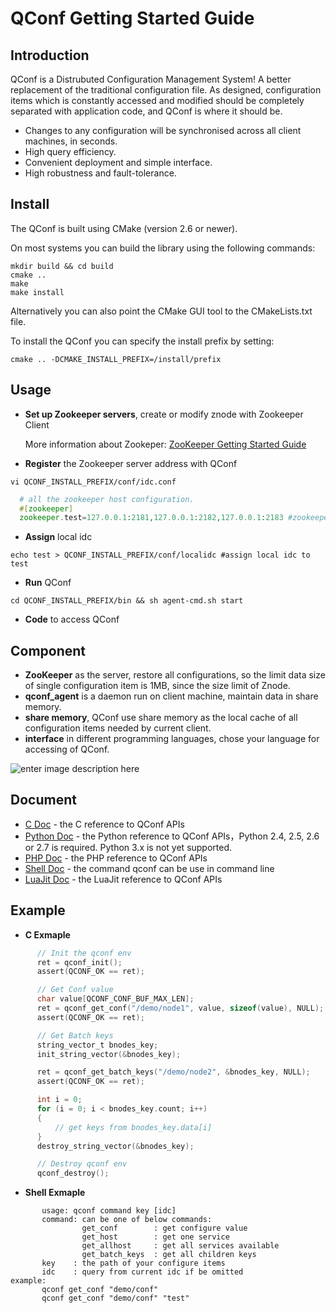 QConf Getting Started Guide
=====

## Introduction
QConf is a Distrubuted Configuration Management System!
A better replacement of the traditional configuration file. As designed, configuration items which is constantly accessed and modified should be completely separated with application code, and QConf is where it should be.

 - Changes to any configuration will be synchronised across all client
   machines, in seconds.
 - High query efficiency.
 - Convenient deployment and simple interface.
 - High robustness and  fault-tolerance.


## Install
The QConf is built using CMake (version 2.6 or newer).

On most systems you can build the library using the following commands:
``` shell
mkdir build && cd build
cmake ..
make
make install
```
Alternatively you can also point the CMake GUI tool to the CMakeLists.txt file.

To install the QConf you can specify the install prefix by setting:
``` shell
cmake .. -DCMAKE_INSTALL_PREFIX=/install/prefix
```

## Usage

- **Set up Zookeeper servers**, create or modify znode with Zookeeper Client

	 More information about Zookeper: [ZooKeeper Getting Started Guide](http://zookeeper.apache.org/doc/r3.3.3/zookeeperStarted.html)
	 
- **Register** the Zookeeper server address with QConf

``` shell
vi QCONF_INSTALL_PREFIX/conf/idc.conf
```
``` php
  # all the zookeeper host configuration.
  #[zookeeper]
  zookeeper.test=127.0.0.1:2181,127.0.0.1:2182,127.0.0.1:2183 #zookeeper of idc 'test'
```
 - **Assign** local idc
``` shell
echo test > QCONF_INSTALL_PREFIX/conf/localidc #assign local idc to test
```
 - **Run** QConf

``` shell
cd QCONF_INSTALL_PREFIX/bin && sh agent-cmd.sh start
```
 - **Code** to access QConf
## Component
* **ZooKeeper** as the server, restore all configurations, so the limit data size of single configuration item is 1MB, since the size limit of Znode.
* **qconf_agent** is a daemon run on client machine, maintain data in share memory.
* **share memory**,  QConf use share memory as the local cache of all configuration items needed by current client.
* **interface** in different programming languages, chose your language for accessing of QConf.  


![enter image description here](http://ww2.sinaimg.cn/bmiddle/69a9c739jw1eqhuo29639j20iq0i8402.jpg "Component")


## Document
* [C Doc](https://github.com/Qihoo360/QConf/blob/master/doc/QConf%20C%5CC%2B%2B%20Doc.md) - the C reference to QConf APIs
* [Python Doc](https://github.com/Qihoo360/QConf/blob/master/doc/QConf%20Python%20Doc.md) - the Python reference to QConf APIs，Python 2.4,  2.5,  2.6 or 2.7 is required. Python 3.x is not yet supported.
* [PHP Doc](https://github.com/Qihoo360/QConf/blob/master/doc/QConf%20PHP%20Doc.md) -  the PHP reference to QConf APIs
* [Shell Doc](https://github.com/Qihoo360/QConf/blob/master/doc/QConf%20C%5CC%2B%2B%20Doc.md) - the command qconf can be use in command line
* [LuaJit Doc](https://github.com/Qihoo360/QConf/blob/master/doc/QConf%20LuaJit%20Doc.md) - the LuaJit reference to QConf APIs

## Example
* **C Exmaple**
``` c
	  // Init the qconf env
      ret = qconf_init();
      assert(QCONF_OK == ret);

      // Get Conf value
      char value[QCONF_CONF_BUF_MAX_LEN];
      ret = qconf_get_conf("/demo/node1", value, sizeof(value), NULL);
      assert(QCONF_OK == ret);

      // Get Batch keys
      string_vector_t bnodes_key;
      init_string_vector(&bnodes_key);

      ret = qconf_get_batch_keys("/demo/node2", &bnodes_key, NULL);
      assert(QCONF_OK == ret);

      int i = 0;
      for (i = 0; i < bnodes_key.count; i++)
      {
          // get keys from bnodes_key.data[i]
      }
      destroy_string_vector(&bnodes_key);

      // Destroy qconf env
      qconf_destroy();
```

* **Shell Exmaple**
``` shell
	   usage: qconf command key [idc]
       command: can be one of below commands:
                get_conf        : get configure value
                get_host        : get one service
                get_allhost     : get all services available
                get_batch_keys  : get all children keys
       key    : the path of your configure items
       idc    : query from current idc if be omitted
example:
       qconf get_conf "demo/conf"
       qconf get_conf "demo/conf" "test"
```
